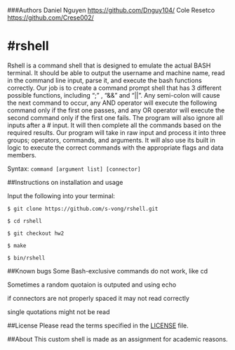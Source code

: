 ###Authors
Daniel Nguyen
https://github.com/Dnguy104/
Cole Resetco
https://github.com/Crese002/


#rshell
============

Rshell is a command shell that is designed to emulate the actual BASH terminal. It should be able to output the username and machine name, read in the command line input, parse it, and execute the bash functions correctly.
	Our job is to create a command prompt shell that has 3 different possible 
functions, including “;” , “&&” and “||”. Any semi-colon will cause the next command to occur, any AND operator will execute the following command only if the first one passes, and any OR operator will execute the second command only if the first one fails. The program will also ignore all inputs after a # input.
It will then complete all the commands based on the required results.
Our program will take in raw input and process it into three groups; operators, commands, and arguments. It will also use its built in logic to execute the correct commands with the appropriate flags and data members.

Syntax: `command [argument list] [connector]`


##Instructions on installation and usage

Input the following into your terminal:

```
$ git clone https://github.com/s-vong/rshell.git

$ cd rshell

$ git checkout hw2

$ make

$ bin/rshell
```



##Known bugs
Some Bash-exclusive commands do not work, like cd

Sometimes a random quotaion is outputed and using echo

if connectors are not properly spaced it may not read correctly

single quotations might not be read









##License 
Please read the terms specified in the [LICENSE] file.

[LICENSE]: /LICENSE


##About
This custom shell is made as an assignment for academic reasons.
